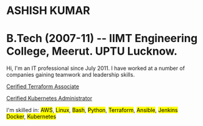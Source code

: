 # ASHISH KUMAR
# B.Tech (2007-11) -- IIMT Engineering College, Meerut. UPTU Lucknow.
 
  Hi, I'm an IT professional since July 2011. I have worked at a number of companies gaining teamwork and leadership skills.




  [Cerified Terraform Associate](https://www.credly.com/badges/63347904-ddc0-4b48-a51a-cc7da90fddf0/public_url)
  
  [Cerified Kubernetes Administrator](https://www.credly.com/badges/ca119c77-e178-4a2f-aced-139054d70482/public_url)
  
  I'm skilled in: <mark>AWS</mark>, <mark>Linux</mark>, <mark>Bash</mark>, <mark>Python</mark>, <mark>Terraform</mark>, <mark>Ansible</mark>, <mark>Jenkins</mark> <mark>Docker</mark>, <mark>Kubernetes</mark>
